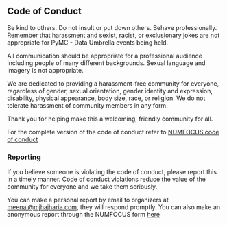 ## Code of Conduct

Be kind to others. Do not insult or put down others. Behave professionally. Remember that harassment and sexist, racist, or exclusionary jokes are not appropriate for PyMC - Data Umbrella events being held.

All communication should be appropriate for a professional audience including people of many different backgrounds. Sexual language and imagery is not appropriate.

We are dedicated to providing a harassment-free community for everyone, regardless of gender, sexual orientation, gender identity and expression, disability, physical appearance, body size, race, or religion. We do not tolerate harassment of community members in any form.

Thank you for helping make this a welcoming, friendly community for all.

For the complete version of the code of conduct refer to [NUMFOCUS code of conduct](https://numfocus.org/code-of-conduct)

### Reporting
If you believe someone is violating the code of conduct, please report this in a timely manner. Code of conduct violations reduce the value of the community for everyone and we take them seriously.

You can make a personal report by email to organizers at meenal@mjhajharia.com, they will respond promptly. You can also make an anonymous report through the NUMFOCUS form [here](https://numfocus.typeform.com/to/ynjGdT)
